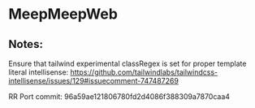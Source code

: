 # MeepMeepWeb

## Notes:

Ensure that tailwind experimental classRegex is set for proper template literal intellisense:
https://github.com/tailwindlabs/tailwindcss-intellisense/issues/129#issuecomment-747487269

RR Port commit: 96a59ae121806780fd2d4086f388309a7870caa4
